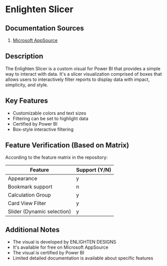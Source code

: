 # Enlighten Slicer

## Documentation Sources
1. [Microsoft AppSource](https://appsource.microsoft.com/en-hk/product/power-bi-visuals/WA104380960?tab=Overview)

## Description
The Enlighten Slicer is a custom visual for Power BI that provides a simple way to interact with data. It's a slicer visualization comprised of boxes that allows users to interactively filter reports to display data with impact, simplicity, and style.

## Key Features
- Customizable colors and text sizes
- Filtering can be set to highlight data
- Certified by Power BI
- Box-style interactive filtering

## Feature Verification (Based on Matrix)
According to the feature matrix in the repository:

| Feature | Support (Y/N) |
|---------|---------------|
| Appearance | y |
| Bookmark support | n |
| Calculation Group | y |
| Card View Filter | y |
| Slider (Dynamic selection) | y |

## Additional Notes
- The visual is developed by ENLIGHTEN DESIGNS
- It's available for free on Microsoft AppSource
- The visual is certified by Power BI
- Limited detailed documentation is available about specific features
